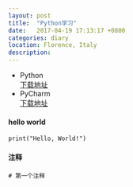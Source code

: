 ```yaml
---
layout: post
title:  "Python学习"
date:   2017-04-19 17:13:17 +0800
categories: diary
location: Florence, Italy
description: 
---
```


* Python   
 [下载地址](https://www.python.org)
* PyCharm   
 [下载地址](https://www.jetbrains.com/pycharm/download/#section=mac)    
#### hello world

```
print("Hello, World!")
```

#### 注释
```
# 第一个注释
```